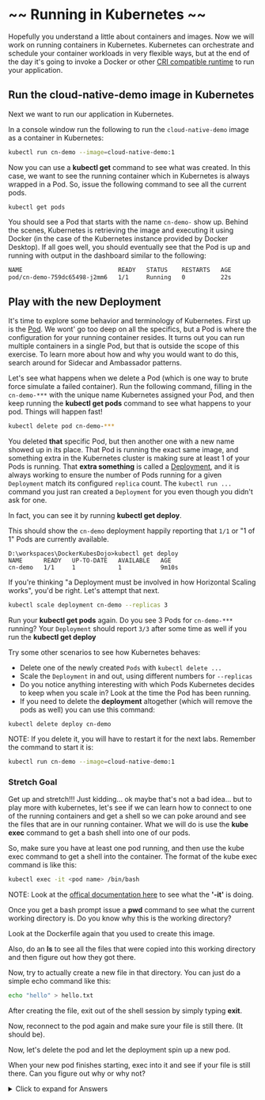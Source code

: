 # ~~ Running in Kubernetes ~~

Hopefully you understand a little about containers and images.  Now we will work on running containers in Kubernetes.  Kubernetes can orchestrate and schedule your container workloads in very flexible ways, but at the end of the day it's going to invoke a Docker or other [CRI compatible runtime](https://www.opencontainers.org/) to run your application.

## Run the cloud-native-demo image in Kubernetes

Next we want to run our application in Kubernetes. 

In a console window run the following to run the `cloud-native-demo` image as a container in Kubernetes:

```bash
kubectl run cn-demo --image=cloud-native-demo:1
```

Now you can use a **kubectl get** command to see what was created. In this case, we want to see the running container which in Kubernetes is always wrapped in a Pod.  So, issue the following command to see all the current pods.

```
kubectl get pods
```

You should see a Pod that starts with the name `cn-demo-` show up.  Behind the scenes, Kubernetes is retrieving the image and executing it using Docker (in the case of the Kubernetes instance provided by Docker Desktop).  If all goes well, you should eventually see that the Pod is up and running with output in the dashboard similar to the following:

```bash
NAME                           READY   STATUS    RESTARTS   AGE
pod/cn-demo-759dc65498-j2mm6   1/1     Running   0          22s
```

## Play with the new Deployment

It's time to explore some behavior and terminology of Kubernetes.  First up is the [Pod](https://kubernetes.io/docs/concepts/workloads/pods/pod/).  We wont' go too deep on all the specifics, but a Pod is where the configuration for your running container resides.  It turns out you can run multiple containers in a single Pod, but that is outside the scope of this exercise.  To learn more about how and why you would want to do this, search around for Sidecar and Ambassador patterns.

Let's see what happens when we delete a Pod (which is one way to brute force simulate a failed container).  Run the following command, filling in the `cn-demo-***` with the unique name Kubernetes assigned your Pod, and then keep running the **kubectl get pods** command to see what happens to your pod.  Things will happen fast!

```bash
kubectl delete pod cn-demo-***
```


You deleted **that** specific Pod, but then another one with a new name showed up in its place.  That Pod is running the exact same image, and something extra in the Kubernetes cluster is making sure at least 1 of your Pods is running.  That **extra something** is called a [Deployment](https://kubernetes.io/docs/concepts/workloads/controllers/deployment/), and it is always working to ensure the number of Pods running for a given `Deployment` match its configured `replica` count.  The `kubectl run ...` command you just ran created a `Deployment` for you even though you didn't ask for one.  

In fact, you can see it by running **kubectl get deploy**.  

This should show the `cn-demo` deployment happily reporting that `1/1` or "1 of 1" Pods are currently available.
```
D:\workspaces\DockerKubesDojo>kubectl get deploy
NAME      READY   UP-TO-DATE   AVAILABLE   AGE
cn-demo   1/1     1            1           9m10s

```

If you're thinking "a Deployment must be involved in how Horizontal Scaling works", you'd be right.  Let's attempt that next.

```bash
kubectl scale deployment cn-demo --replicas 3
```

Run your **kubectl get pods** again.  Do you see 3 Pods for `cn-demo-***` running?  Your `Deployment` should report `3/3` after some time as well if you run the **kubectl get deploy**

Try some other scenarios to see how Kubernetes behaves:
* Delete one of the newly created `Pods` with `kubectl delete ...`
* Scale the `Deployment` in and out, using different numbers for `--replicas`
* Do you notice anything interesting with which Pods Kubernetes decides to keep when you scale in?  Look at the time the Pod has been running.
* If you need to delete the **deployment** altogether (which will remove the pods as well) you can use this command:
```
kubectl delete deploy cn-demo

```
NOTE: If you delete it, you will have to restart it for the next labs.
Remember the command to start it is:
```bash
kubectl run cn-demo --image=cloud-native-demo:1
```

### Stretch Goal

Get up and stretch!!!  Just kidding... ok maybe that's not a bad idea... but to play more with kubernetes, let's see if we can learn how to connect to one of the running containers and get a shell so we can poke around and see the files that are in our running container.  What we will do is use the **kube exec** command to get a bash shell into one of our pods.

So, make sure you have at least one pod running, and then use the kube exec command to get a shell into the container.
The format of the kube exec command is like this:
```bash
kubectl exec -it <pod name> /bin/bash
```

NOTE: Look at the [offical documentation here](https://kubernetes.io/docs/reference/generated/kubectl/kubectl-commands#exec) to see what the **'-it'** is doing.  

Once you get a bash prompt issue a **pwd** command to see what the current working directory is.
Do you know why this is the working directory?

Look at the Dockerfile again that you used to create this image.

Also, do an **ls** to see all the files that were copied into this working directory and then figure out how they got there.

Now, try to actually create a new file in that directory.  You can just do a simple echo command like this:
```bash
echo "hello" > hello.txt
```
After creating the file, exit out of the shell session by simply typing **exit**.

Now, reconnect to the pod again and make sure your file is still there. (It should be).

Now, let's delete the pod and let the deployment spin up a new pod.

When your new pod finishes starting, exec into it and see if your file is still there.
Can you figure out why or why not?

<details>
  <summary>Click to expand for Answers</summary>
 
 #### Explanation
  
 - Why is the working directory "/usr/src/app"?
  - Because the [Dockerfile on line 3](https://github.com/javaplus/DockerKubesDojo/blob/42f4756afe04e07389f476a160199d7a2c12cc73/Dockerfile#L3) set the "WORKDIR" to "/usr/src/app" 
  - What does the **'-it'** do with the exec command?
    - The 'i' says pass the STDIN of your command prompt to the container
    - The 't' says the STDIN is a TTY
    - Most think of the **'-it'** just as an interactive terminal because that's what it produces.
    
  - Why did the hello.txt file disappear after deleting the pod and letting the deployment create a new one?
    - Because the container in the Pod is an instance of the image you specify.  When we added the file, we added it to that specific running instance... think of it like modifying temporary memory or modifying an instance of a class.  Once we delete that Pod that deletes that instance of the container.  Then the deployment starts up a new Pod which creates a new instance of the container off of the image we specified.  The only thing that's going to be in the running container is what we specified in the image definition (assuming we don't give special commands to the start up). 
  
  
</details>


